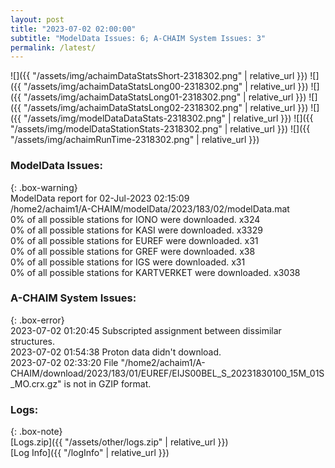 ```yaml
---
layout: post
title: "2023-07-02 02:00:00"
subtitle: "ModelData Issues: 6; A-CHAIM System Issues: 3"
permalink: /latest/
---
```


![]({{ "/assets/img/achaimDataStatsShort-2318302.png" | relative_url }})
![]({{ "/assets/img/achaimDataStatsLong00-2318302.png" | relative_url }})
![]({{ "/assets/img/achaimDataStatsLong01-2318302.png" | relative_url }})
![]({{ "/assets/img/achaimDataStatsLong02-2318302.png" | relative_url }})
![]({{ "/assets/img/modelDataDataStats-2318302.png" | relative_url }})
![]({{ "/assets/img/modelDataStationStats-2318302.png" | relative_url }})
![]({{ "/assets/img/achaimRunTime-2318302.png" | relative_url }})


### ModelData Issues:  
  
{: .box-warning}  
 ModelData report for 02-Jul-2023 02:15:09   
 /home2/achaim1/A-CHAIM/modelData/2023/183/02/modelData.mat   
 0% of all possible stations for IONO were downloaded. x324   
 0% of all possible stations for KASI were downloaded. x3329   
 0% of all possible stations for EUREF were downloaded. x31   
 0% of all possible stations for GREF were downloaded. x38   
 0% of all possible stations for IGS were downloaded. x31   
 0% of all possible stations for KARTVERKET were downloaded. x3038   
  
### A-CHAIM System Issues:  
  
{: .box-error}  
2023-07-02 01:20:45 Subscripted assignment between dissimilar structures.  
2023-07-02 01:54:38 Proton data didn't download.  
2023-07-02 02:33:20 File "/home2/achaim1/A-CHAIM/download/2023/183/01/EUREF/EIJS00BEL_S_20231830100_15M_01S_MO.crx.gz" is not in GZIP format.  

### Logs:  
  
{: .box-note}  
[Logs.zip]({{ "/assets/other/logs.zip" | relative_url }})  
[Log Info]({{ "/logInfo" | relative_url }})  
